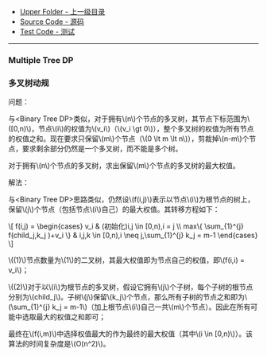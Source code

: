 * [Upper Folder - 上一级目录](../../)
* [Source Code - 源码](https://github.com/zhaochenyou/Way-to-Algorithm/blob/master/src/DynamicProgramming/TreeDP/MultipleTreeDP.hpp)
* [Test Code - 测试](https://github.com/zhaochenyou/Way-to-Algorithm/blob/master/src/DynamicProgramming/TreeDP/MultipleTreeDP.cpp)

--------

### Multiple Tree DP
### 多叉树动规
<div>
问题：
<p id="i">与&lt;Binary Tree DP&gt;类似，对于拥有\(n\)个节点的多叉树，其节点下标范围为\([0,n)\)，节点\(i\)的权值为\(v_i\)（\(v_i \gt 0\)），整个多叉树的权值为所有节点的权值之和。现在要求只保留\(m\)个节点（\(0 \lt m \lt n\)），剪裁掉\(n-m\)个节点，要求剩余部分仍然是一个多叉树，而不能是多个树。 </p>
<p id="i">对于拥有\(n\)个节点的多叉树，求出保留\(m\)个节点的多叉树的最大权值。 </p>
解法：
<p id="i">与&lt;Binary Tree DP&gt;思路类似，仍然设\(f(i,j)\)表示以节点\(i\)为根节点的树上，保留\(j\)个节点（包括节点\(i\)自己）的最大权值。其转移方程如下： </p>
\[
f(i,j) =
\begin{cases}
v_i & (初始化)i,j \in [0,n),i = j \\
max⁡\{ \sum_{1}^{j} f(child_j,k_j )+v_i \} & i,j,k \in [0,n),i \neq j,\sum_{1}^{j} k_j  = m-1
\end{cases}
\]
<p id="i">\((1)\)节点数量为\(1\)的二叉树，其最大权值即为节点自己的权值，即\(f(i,i) = v_i\)； </p>
<p id="i">\((2)\)对于以\(i\)为根节点的多叉树，假设它拥有\(j\)个子树，每个子树的根节点分别为\(child_j\)。子树\(j\)保留\(k_j\)个节点，那么所有子树的节点之和即为\(\sum_{1}^{j} k_j = m-1\)（加上根节点\(i\)自己一共\(m\)个节点）。因此在所有可能中选取最大的权值之和即可； </p>
<p id="i">最终在\(f(i,m)\)中选择权值最大的作为最终的最大权值（其中\(i \in [0,n)\)）。该算法的时间复杂度是\(O(n^2)\)。 </p>
</div>
